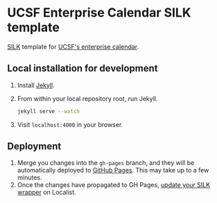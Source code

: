# UCSF Enterprise Calendar SILK template


[SILK](http://support.localist.com/article/227-article) template for [UCSF's enterprise calendar](http://ucsf.enterprise.localist.com).

## Local installation for development

1. Install [Jekyll](http://jekyllrb.com/).
2. From within your local repository root, run Jekyll.

    ```bash
    jekyll serve --watch
    ```
3. Visit `localhost:4000` in your browser.


## Deployment

1. Merge you changes into the `gh-pages` branch, and they will be automatically deployed to [GitHub Pages](http://ucsf-drupal.github.io/ucsf-localist-silk/). This may take up to a few minutes.
2. Once the changes have propagated to GH Pages, [update your SILK wrapper](http://support.localist.com/article/89-article) on Localist.
